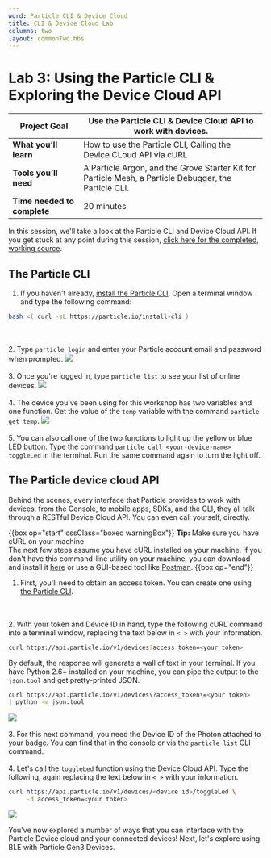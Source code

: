 ```yaml
---
word: Particle CLI & Device Cloud
title: CLI & Device Cloud Lab
columns: two
layout: commonTwo.hbs
---
```


# Lab 3: Using the Particle CLI & Exploring the Device Cloud API

| **Project Goal**            | Use the Particle CLI & Device Cloud API to work with devices.                                                                                        |
| --------------------------- | ------------------------------------------------------------------------------------------------------------------------------------------------------------------------- |
| **What you’ll learn**       | How to use the Particle CLI; Calling the Device CLoud API via cURL |
| **Tools you’ll need**       | A Particle Argon, and the Grove Starter Kit for Particle Mesh, a Particle Debugger, the Particle CLI.                                                                                                            |
| **Time needed to complete** | 20 minutes                                                                                                                                                                |

In this session, we'll take a look at the Particle CLI and Device Cloud API. If you get stuck at any point during this session, [click here for the completed, working source](https://go.particle.io/shared_apps/5d40aec2279e1e000b9ad57b).

## The Particle CLI
1.  If you haven't already, [install the Particle CLI](/guide/tools-and-features/cli/photon/). Open a terminal window and type the following command:
```bash
bash <( curl -sL https://particle.io/install-cli )
```
<br /><br />
2.  Type `particle login` and enter your Particle account email and password when prompted.
![](/assets/images/workshops/particle-101/04/particlelogin.gif)
<br /><br />
3.  Once you're logged in, type `particle list` to see your list of online devices.
![](/assets/images/workshops/particle-101/04/particlelist.gif)
<br /><br />
4.  The device you've been using for this workshop has two variables and one function. Get the value of the `temp` variable with the command `particle get temp`.
![](/assets/images/workshops/particle-101/04/temp.gif)
<br /><br />
5.  You can also call one of the two functions to light up the yellow or blue LED button. Type the command `particle call <your-device-name> toggleLed` in the terminal. Run the same command again to turn the light off.

## The Particle device cloud API

Behind the scenes, every interface that Particle provides to work with devices, from the Console, to mobile apps, SDKs, and the CLI, they all talk through a RESTful Device Cloud API. You can even call yourself, directly.

{{box op="start" cssClass="boxed warningBox"}}
**Tip:** Make sure you have cURL on your machine<br />
The next few steps assume you have cURL installed on your machine. If you don't have this command-line utility on your machine, you can download and install it [here](https://curl.haxx.se/download.html) or use a GUI-based tool like [Postman](https://www.getpostman.com/).
{{box op="end"}}


1.  First, you'll need to obtain an access token. You can create one using [the Particle CLI](/reference/developer-tools/cli/#particle-token-create).

<br /><br />
2.  With your token and Device ID in hand, type the following cURL command into a terminal window, replacing the text below in `< >` with your information.
```bash
curl https://api.particle.io/v1/devices?access_token=<your token>
```
By default, the response will generate a wall of text in your terminal. If you have Python 2.6+ installed on your machine, you can pipe the output to the `json.tool` and get pretty-printed JSON.
```bash
curl https://api.particle.io/v1/devices\?access_token\=<your token>
| python -m json.tool
```
![](/assets/images/workshops/particle-101/04/curllist.gif)
<br /><br />
3.  For this next command, you need the Device ID of the Photon attached to your badge. You can find that in the console or via the `particle list` CLI command.
<br /><br />
4.  Let's call the `toggleLed` function using the Device Cloud API. Type the following, again replacing the text below in `< >` with your information.
```bash
curl https://api.particle.io/v1/devices/<device id>/toggleLed \
     -d access_token=<your token>
```
![](/assets/images/workshops/particle-101/04/curlcall.gif)

You've now explored a number of ways that you can interface with the Particle Device cloud and your connected devices! Next, let's explore using BLE with Particle Gen3 Devices.